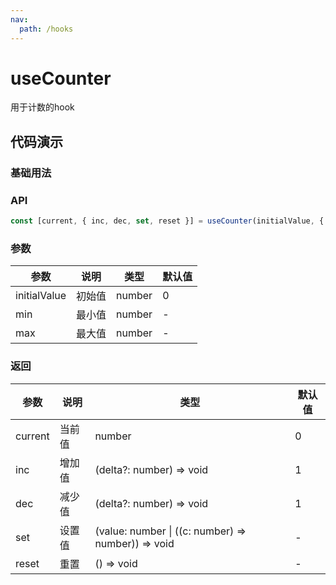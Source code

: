 ```yaml
---
nav:
  path: /hooks
---
```


# useCounter

用于计数的hook

## 代码演示

### 基础用法

<code hideActions='["CSB"]' src="./demo/demo1.tsx"></code>

### API

```ts
const [current, { inc, dec, set, reset }] = useCounter(initialValue, { min, max });
```

### 参数

| 参数         | 说明   | 类型   | 默认值 |
| ------------ | ------ | ------ | ------ |
| initialValue | 初始值 | number | 0      |
| min          | 最小值 | number | -      |
| max          | 最大值 | number | -      |

### 返回

| 参数    | 说明   | 类型                                                   | 默认值 |
| ------- | ------ | ------------------------------------------------------ | ------ |
| current | 当前值 | number                                                 | 0      |
| inc     | 增加值 | (delta?: number) => void                               | 1      |
| dec     | 减少值 | (delta?: number) => void                               | 1      |
| set     | 设置值 | (value: number &#124; ((c: number) => number)) => void | -      |
| reset   | 重置   | () => void                                             | -      |
